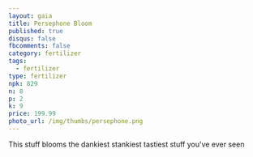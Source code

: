 ```yaml
---
layout: gaia
title: Persephone Bloom
published: true
disqus: false
fbcomments: false
category: fertilizer
tags:
  - fertilizer
type: fertilizer
npk: 829
n: 8
p: 2
k: 9
price: 199.99
photo_url: /img/thumbs/persephone.png
---
```



This stuff blooms the dankiest stankiest tastiest stuff you've ever seen
